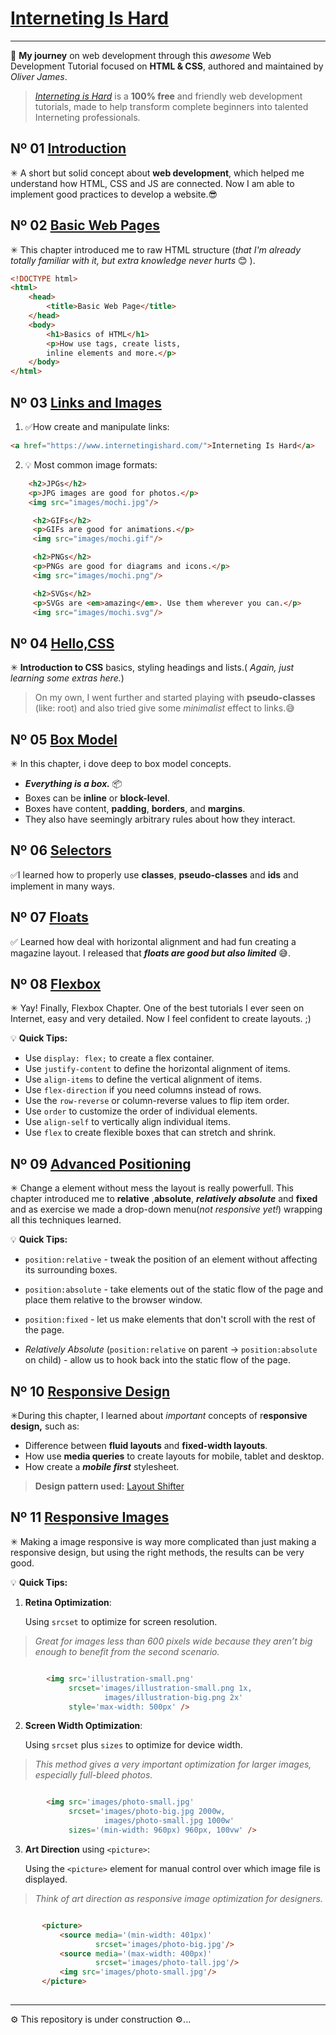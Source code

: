 # <a href="https://www.internetingishard.com/">Interneting Is Hard</a>
<hr/>

🚀 **My journey** on web development through this *awesome* Web Development Tutorial focused on **HTML & CSS**, authored and maintained by *Oliver James*.
 
 ><a href="https://www.internetingishard.com/" target="_blank">*Interneting is Hard*</a> is a **100% free** and friendly web development tutorials, made to help transform complete beginners into talented Interneting professionals. 
 
## Nº 01 <a href="https://www.internetingishard.com/html-and-css/introduction/">Introduction</a>
✳ A short but solid concept about **web development**, which helped me understand how HTML, CSS and JS are connected. Now I am able to implement good practices to develop a website.😎

## Nº 02 <a href="https://www.internetingishard.com/html-and-css/basic-web-pages/">Basic Web Pages</a>

✳ This chapter introduced me to raw HTML structure (*that I'm  already totally familiar with it, but extra knowledge never hurts* 😊 ).
```html
<!DOCTYPE html>
<html>
    <head>
        <title>Basic Web Page</title>
    </head>
    <body>
        <h1>Basics of HTML</h1>
        <p>How use tags, create lists, 
        inline elements and more.</p>
    </body>
</html>

```
## Nº 03 <a href="https://www.internetingishard.com/html-and-css/links-and-images/">Links and Images</a>

1. ✅How create and manipulate links:
```html
<a href="https://www.internetingishard.com/">Interneting Is Hard</a>
```
2. 💡 Most common image formats:
```html
    <h2>JPGs</h2>
    <p>JPG images are good for photos.</p>
    <img src="images/mochi.jpg"/>

     <h2>GIFs</h2>
     <p>GIFs are good for animations.</p>
     <img src="images/mochi.gif"/>

     <h2>PNGs</h2>
     <p>PNGs are good for diagrams and icons.</p>
     <img src="images/mochi.png"/>

     <h2>SVGs</h2>
     <p>SVGs are <em>amazing</em>. Use them wherever you can.</p>
     <img src="images/mochi.svg"/>
```

## Nº 04 <a href="https://www.internetingishard.com/html-and-css/hello-css/">Hello,CSS</a>
✳ **Introduction to CSS** basics, styling headings and lists.( *Again, just learning some extras here.*)
>On my own, I went further and started playing with **pseudo-classes** (like: root) and also tried give some *minimalist* effect to links.😅


## Nº 05 <a href="https://www.internetingishard.com/html-and-css/css-box-model/">Box Model</a>
✳ In this chapter, i dove deep to box model concepts.
* ***Everything is a box.*** 📦
* Boxes can be **inline** or **block-level**.
* Boxes have content, **padding**, **borders**, and **margins**.
* They also have seemingly arbitrary rules about how they interact.


## Nº 06 <a href="https://www.internetingishard.com/html-and-css/css-selectors/">Selectors</a>
✅I  learned how to properly use **classes**, **pseudo-classes** and **ids** and implement in many ways. 


## Nº 07 <a href="https://www.internetingishard.com/html-and-css/floats/">Floats</a>
✅  Learned how deal with horizontal alignment and had fun creating a magazine layout. I released that ***floats are good but also limited***  😅. 


## Nº 08 <a href="https://www.internetingishard.com/html-and-css/flexbox/">Flexbox</a>
✳ Yay! Finally, Flexbox Chapter. One of the best tutorials I ever seen on Internet, easy and very detailed. Now I feel confident to create layouts. ;) 

💡 **Quick Tips:** 
* Use `display: flex;` to create a flex container.
* Use `justify-content` to define the horizontal alignment of items.
* Use `align-items` to define the vertical alignment of items.
* Use `flex-direction` if you need columns instead of rows.
* Use the `row-reverse` or column-reverse values to flip item order.
* Use `order` to customize the order of individual elements.
* Use `align-self` to vertically align individual items.
* Use `flex` to create flexible boxes that can stretch and shrink.


## Nº 09 <a href="https://www.internetingishard.com/html-and-css/advanced-positioning/" >Advanced Positioning</a>
✳ Change a element without mess the layout is really powerfull. This chapter introduced me to **relative** ,**absolute**, ***relatively absolute*** and **fixed** and as exercise we made a drop-down menu(*not responsive yet!*) wrapping all this techniques learned.

💡 **Quick Tips:** 
* `position:relative` - tweak the position of an element without affecting its surrounding boxes.
* `position:absolute` - take elements out of the static flow of the page and place them relative to the browser window.

* `position:fixed` - let us make elements that don't scroll with the rest of the page.

* *Relatively Absolute* (`position:relative` on parent -> `position:absolute` on child) - allow us to hook back into the static flow of the page. 

## Nº 10 <a href="https://www.internetingishard.com/html-and-css/responsive-design/">Responsive Design</a>
✳During this chapter, I learned about *important* concepts of r**esponsive design,** such as:
* Difference between **fluid layouts** and **fixed-width layouts**.
* How use **media queries** to create layouts for mobile, tablet and desktop.
* How create a ***mobile first*** stylesheet.

>**Design pattern used:** <a href="https://developers.google.com/web/fundamentals/design-and-ux/responsive/patterns?hl=en#layout_shifter">Layout Shifter</a>

##  Nº 11 <a href="https://www.internetingishard.com/html-and-css/responsive-images/">Responsive Images</a>

✳ Making a image responsive is way more complicated than just making a responsive design,  but using the right methods, the results can be very good. 

💡 **Quick Tips:**

1. **Retina Optimization**:

    Using `srcset` to optimize for screen resolution.

  >*Great for images less than 600 pixels wide because they aren’t big enough to benefit from the second scenario.* 
```html

        <img src='illustration-small.png'
             srcset='images/illustration-small.png 1x,
                     images/illustration-big.png 2x'
             style='max-width: 500px' />

```

2. **Screen Width Optimization**:

    Using `srcset` plus `sizes` to optimize for device width.

>*This method gives a very important optimization for larger images, especially full-bleed photos.* 

```html

        <img src='images/photo-small.jpg'
             srcset='images/photo-big.jpg 2000w,
                     images/photo-small.jpg 1000w'
             sizes='(min-width: 960px) 960px, 100vw' />

```
3. **Art Direction** using `<picture>`:

    Using the `<picture>` element for manual control over which image file is displayed.
  >*Think of art direction as responsive image optimization for designers.*
    


 ```html

        <picture>
            <source media='(min-width: 401px)'
                    srcset='images/photo-big.jpg'/>
            <source media='(max-width: 400px)'
                    srcset='images/photo-tall.jpg'/>
            <img src='images/photo-small.jpg'/>
        </picture>
           
 ```


<hr/>
⚙ This repository is under construction ⚙...







